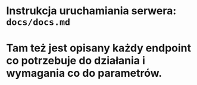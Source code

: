 # Instrukcja uruchamiania serwera: `docs/docs.md`
# Tam też jest opisany każdy endpoint co potrzebuje do działania i wymagania co do parametrów.
